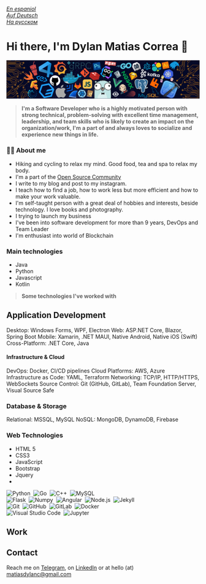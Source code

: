 
*[En espaniol](README-ES.md)*\
*[Auf Deutsch](README-DE.md)*\
*[На русском](README-RU.md)*

# Hi there, I'm Dylan Matias Correa 👋

[![](./src/header_.png)](#)
> <b>I'm a Software Developer who is a highly motivated person with strong technical, problem-solving with excellent time management, leadership, and team skills who is likely to create an impact on the organization/work, I'm a part of and always loves to socialize and experience new things in life.</b>

### 🙋‍♂️ About me
- Hiking and cycling to relax my mind. Good food, tea and spa to relax my body.
- I'm a part of the [Open Source Community](https://github.com/volkya)
- I write to my blog and post to my instagram.
- I teach how to find a job, how to work less but more efficient and how to make your work valuable.
- I'm self-taught person with a great deal of hobbies and interests, beside technology. I love books and photography.
- I trying to launch my business
- I've been into software development for more than 9 years, DevOps and Team Leader 
- I'm enthusiast into world of Blockchain

### Main technologies 

- Java
- Python
- Javascript
- Kotlin

> <b>Some technologies I've worked with</b>

## Application Development
Desktop: Windows Forms, WPF, Electron
Web: ASP.NET Core, Blazor, Spring Boot
Mobile: Xamarin, .NET MAUI, Native Android, Native iOS (Swift)
Cross-Platform: .NET Core, Java

#### Infrastructure & Cloud
DevOps: Docker, CI/CD pipelines
Cloud Platforms: AWS, Azure
Infrastructure as Code: YAML, Terraform
Networking: TCP/IP, HTTP/HTTPS, WebSockets
Source Control: Git (GitHub, GitLab), Team Foundation Server, Visual Source Safe

### Database & Storage
Relational: MSSQL, MySQL
NoSQL: MongoDB, DynamoDB, Firebase

### Web Technologies
- HTML 5
- CSS3
- JavaScript
- Bootstrap
- Jquery
- 


![Python](https://img.shields.io/badge/-Python-555?style=flat&logo=python)&nbsp;
![Go](https://img.shields.io/badge/-Go-555?style=flat&logo=go)&nbsp;
![C++](https://img.shields.io/badge/-C++-555?style=flat&logo=C%2B%2B&logoColor=fff)&nbsp;
![MySQL](https://img.shields.io/badge/-MySQL-555?style=flat&logo=mysql&logoColor=fff)&nbsp;\
![Flask](https://img.shields.io/badge/-Flask-555?style=flat&logo=flask)&nbsp;
![Numpy](https://img.shields.io/badge/-Numpy-555?style=flat&logo=numpy)&nbsp;
![Angular](https://img.shields.io/badge/-Angular-555?style=flat&logo=angular)&nbsp;
![Node.js](https://img.shields.io/badge/-Node.js-555?style=flat&logo=node.js)&nbsp;
![Jekyll](https://img.shields.io/badge/-Jekyll-555?style=flat&logo=jekyll)&nbsp;\
![Git](https://img.shields.io/badge/-Git-555?style=flat&logo=git)&nbsp;
![GitHub](https://img.shields.io/badge/-GitHub-555?style=flat&logo=github)&nbsp;
![GitLab](https://img.shields.io/badge/-GitLab-555?style=flat&logo=gitlab)&nbsp;
![Docker](https://img.shields.io/badge/-Docker-555?style=flat&logo=Docker)\
![Visual Studio Code](https://img.shields.io/badge/-Visual%20Studio%20Code-555?style=flat&logo=visual-studio-code&logoColor=007ACC)&nbsp;
![Jupyter](https://img.shields.io/badge/-Jupyter-555?style=flat&logo=jupyter)&nbsp;

## Work

<!--### Open Source-->

## Contact

Reach me on [Telegram](https://t.me/volkeatworld), on [LinkedIn](https://www.linkedin.com/in/volkya/) or at hello (at) matiasdylanc@gmail.com

<!--
## Links
- ✉️ matiasdylanc@gmail.com
- 📷 [Instagram](https://www.instagram.com/dyma/)
- [LinkedIn](https://www.linkedin.com/in/dyma/)
- [Gists](https://gist.github.com/volkya)
- ✍🏻 [Blog](www.google.com)
- ✈️ [Nomad List](www.google.com)
-->
